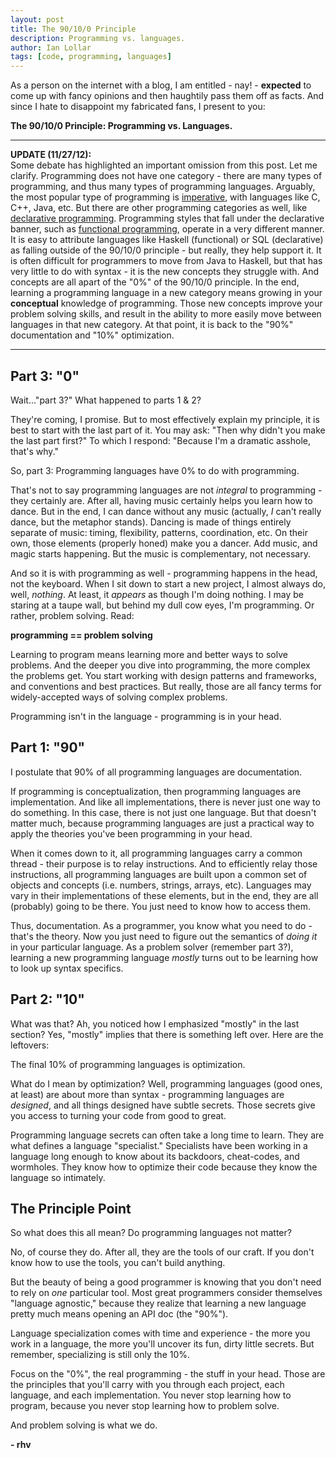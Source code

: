 ```yaml
---
layout: post
title: The 90/10/0 Principle
description: Programming vs. languages.
author: Ian Lollar
tags: [code, programming, languages]
---
```


As a person on the internet with a blog, I am entitled - nay! - **expected** to come up with fancy opinions and then haughtily pass them off as facts. And since I hate to disappoint my fabricated fans, I present to you:

**The 90/10/0 Principle: Programming vs. Languages.**

<!--more-->

---  

**UPDATE (11/27/12):**  
Some debate has highlighted an important omission from this post. Let me clarify. Programming does not have one category - there are many types of programming, and thus many types of programming languages. Arguably, the most popular type of programming is [imperative](http://en.wikipedia.org/wiki/Imperative_programming), with languages like C, C++, Java, etc. But there are other programming categories as well, like [declarative programming](http://en.wikipedia.org/wiki/Declarative_programming). Programming styles that fall under the declarative banner, such as [functional programming](http://en.wikipedia.org/wiki/Functional_programming), operate in a very different manner. It is easy to attribute languages like Haskell (functional) or SQL (declarative) as falling outside of the 90/10/0 principle - but really, they help support it. It is often difficult for programmers to move from Java to Haskell, but that has very little to do with syntax - it is the new concepts they struggle with. And concepts are all apart of the "0%" of the 90/10/0 principle. In the end, learning a programming language in a new category means growing in your **conceptual** knowledge of programming. Those new concepts improve your problem solving skills,  and result in the ability to more easily move between languages in that new category. At that point, it is back to the "90%" documentation and "10%" optimization.

---

## Part 3: "0"
Wait..."part 3?" What happened to parts 1 & 2?

They're coming, I promise. But to most effectively explain my principle, it is best to start with the last part of it. You may ask: "Then why didn't you make the last part first?" To which I respond: "Because I'm a dramatic asshole, that's why."

So, part 3: Programming languages have 0% to do with programming.

That's not to say programming languages are not *integral* to programming - they certainly are. After all, having music certainly helps you learn how to dance. But in the end, I can dance without any music (actually, *I* can't really dance, but the metaphor stands). Dancing is made of things entirely separate of music: timing, flexibility, patterns, coordination, etc. On their own, those elements (properly honed) make you a dancer. Add music, and magic starts happening. But the music is complementary, not necessary.

And so it is with programming as well - programming happens in the head, not the keyboard. When I sit down to start a new project, I almost always do, well, *nothing*. At least, it *appears* as though I'm doing nothing. I may be staring at a taupe wall, but behind my dull cow eyes, I'm programming. Or rather, problem solving. Read:

**programming == problem solving**

Learning to program means learning more and better ways to solve problems. And the deeper you dive into programming, the more complex the problems get. You start working with design patterns and frameworks, and conventions and best practices. But really, those are all fancy terms for widely-accepted ways of solving complex problems.

Programming isn't in the language - programming is in your head.

## Part 1: "90"
I postulate that 90% of all programming languages are documentation.

If programming is conceptualization, then programming languages are implementation. And like all implementations, there is never just one way to do something. In this case, there is not just one language. But that doesn't matter much, because programming languages are just a practical way to apply the theories you've been programming in your head.

When it comes down to it, all programming languages carry a common thread - their purpose is to relay instructions. And to efficiently relay those instructions, all programming languages are built upon a common set of objects and concepts (i.e. numbers, strings, arrays, etc). Languages may vary in their implementations of these elements, but in the end, they are all (probably) going to be there. You just need to know how to access them.

Thus, documentation. As a programmer, you know what you need to do - that's the theory. Now you just need to figure out the semantics of *doing it* in your particular language. As a problem solver (remember part 3?), learning a new programming language *mostly* turns out to be learning how to look up syntax specifics.

## Part 2: "10"
What was that? Ah, you noticed how I emphasized "mostly" in the last section? Yes, "mostly" implies that there is something left over. Here are the leftovers:

The final 10% of programming languages is optimization.

What do I mean by optimization? Well, programming languages (good ones, at least) are about more than syntax - programming languages are *designed*, and all things designed have subtle secrets. Those secrets give you access to turning your code from good to great.

Programming language secrets can often take a long time to learn. They are what defines a language "specialist." Specialists have been working in a language long enough to know about its backdoors, cheat-codes, and wormholes. They know how to optimize their code because they know the language so intimately.

## The Principle Point
So what does this all mean? Do programming languages not matter?

No, of course they do. After all, they are the tools of our craft. If you don't know how to use the tools, you can't build anything.

But the beauty of being a good programmer is knowing that you don't need to rely on *one* particular tool. Most great programmers consider themselves "language agnostic," because they realize that learning a new language pretty much means opening an API doc (the "90%").

Language specialization comes with time and experience - the more you work in a language, the more you'll uncover its fun, dirty little secrets. But remember, specializing is still only the 10%.

Focus on the "0%", the real programming - the stuff in your head. Those are the principles that you'll carry with you through each project, each language, and each implementation. You never stop learning how to program, because you never stop learning how to problem solve.

And problem solving is what we do.

**- rhv**
